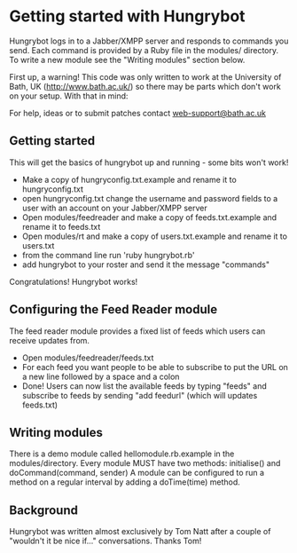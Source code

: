 # Getting started with Hungrybot

Hungrybot logs in to a Jabber/XMPP server and responds to commands you send. 
Each command is provided by a Ruby file in the modules/ directory. To write a 
new module see the "Writing modules" section below.

First up, a warning! This code was only written to work at the University of 
Bath, UK (http://www.bath.ac.uk/) so there may be parts which don't work
on your setup. With that in mind:

For help, ideas or to submit patches contact web-support@bath.ac.uk

## Getting started

This will get the basics of hungrybot up and running - some bits won't work!

* Make a copy of hungryconfig.txt.example and rename it to hungryconfig.txt
* open hungryconfig.txt change the username and password fields to a user with
an account on your Jabber/XMPP server
* Open modules/feedreader and make a copy of feeds.txt.example and rename it
to feeds.txt
* Open modules/rt and make a copy of users.txt.example and rename it
to users.txt
* from the command line run 'ruby hungrybot.rb'
* add hungrybot to your roster and send it the message "commands"

Congratulations! Hungrybot works!

Configuring the Feed Reader module
----------------------------------

The feed reader module provides a fixed list of feeds which users can receive
updates from.

* Open modules/feedreader/feeds.txt
* For each feed you want people to be able to subscribe to put the URL on a 
new line followed by a space and a colon
* Done! Users can now list the available feeds by typing "feeds" and subscribe
to feeds by sending "add feedurl" (which will updates feeds.txt) 

Writing modules
---------------

There is a demo module called hellomodule.rb.example in the modules/directory.
Every module MUST have two methods: initialise() and doCommand(command, sender)
A module can be configured to run a method on a regular interval by adding a
doTime(time) method.

Background
----------

Hungrybot was written almost exclusively by Tom Natt after a couple of 
"wouldn't it be nice if..." conversations. Thanks Tom!
